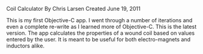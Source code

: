 Coil Calculator
By Chris Larsen
Created June 19, 2011

This is my first Objective-C app. I went through a number of iterations and even a complete re-write as I learned more of Objective-C. This is the latest version. The app calculates the properties of a wound coil based on values entered by the user. It is meant to be useful for both electro-magnets and inductors alike.
